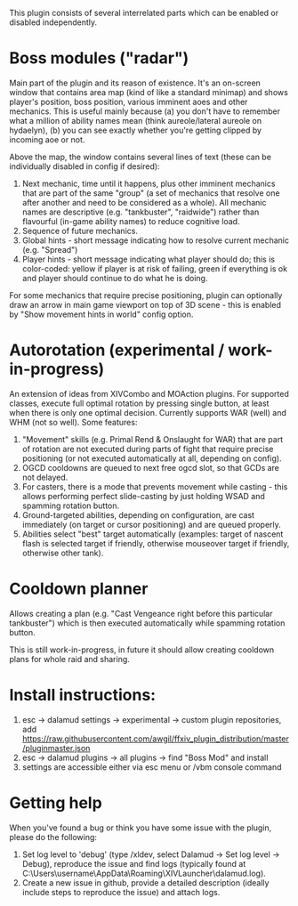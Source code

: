 This plugin consists of several interrelated parts which can be enabled or disabled independently.

# Boss modules ("radar")

Main part of the plugin and its reason of existence. It's an on-screen window that contains area map (kind of like a standard minimap)
and shows player's position, boss position, various imminent aoes and other mechanics.
This is useful mainly because (a) you don't have to remember what a million of ability names mean (think aureole/lateral aureole on hydaelyn),
(b) you can see exactly whether you're getting clipped by incoming aoe or not.

Above the map, the window contains several lines of text (these can be individually disabled in config if desired):
1. Next mechanic, time until it happens, plus other imminent mechanics that are part of the same "group" (a set of mechanics that resolve one after another and need to be considered as a whole).
All mechanic names are descriptive (e.g. "tankbuster", "raidwide") rather than flavourful (in-game ability names) to reduce cognitive load.
2. Sequence of future mechanics.
3. Global hints - short message indicating how to resolve current mechanic (e.g. "Spread")
4. Player hints - short message indicating what player should do; this is color-coded: yellow if player is at risk of failing, green if everything is ok and player should continue to do what he is doing.

For some mechanics that require precise positioning, plugin can optionally draw an arrow in main game viewport on top of 3D scene - this is enabled by "Show movement hints in world" config option.

# Autorotation (experimental / work-in-progress)

An extension of ideas from XIVCombo and MOAction plugins. For supported classes, execute full optimal rotation by pressing single button, at least when there is only one optimal decision.
Currently supports WAR (well) and WHM (not so well). Some features:
1. "Movement" skills (e.g. Primal Rend & Onslaught for WAR) that are part of rotation are not executed during parts of fight that require precise positioning
(or not executed automatically at all, depending on config).
2. OGCD cooldowns are queued to next free ogcd slot, so that GCDs are not delayed.
3. For casters, there is a mode that prevents movement while casting - this allows performing perfect slide-casting by just holding WSAD and spamming rotation button.
4. Ground-targeted abilities, depending on configuration, are cast immediately (on target or cursor positioning) and are queued properly.
5. Abilities select "best" target automatically (examples: target of nascent flash is selected target if friendly, otherwise mouseover target if friendly, otherwise other tank).

# Cooldown planner

Allows creating a plan (e.g. "Cast Vengeance right before this particular tankbuster") which is then executed automatically while spamming rotation button.

This is still work-in-progress, in future it should allow creating cooldown plans for whole raid and sharing.

# Install instructions:
1. esc -> dalamud settings -> experimental -> custom plugin repositories, add https://raw.githubusercontent.com/awgil/ffxiv_plugin_distribution/master/pluginmaster.json
2. esc -> dalamud plugins -> all plugins -> find "Boss Mod" and install
3. settings are accessible either via esc menu or /vbm console command

# Getting help

When you've found a bug or think you have some issue with the plugin, please do the following:
1. Set log level to 'debug' (type /xldev, select Dalamud -> Set log level -> Debug), reproduce the issue and find logs (typically found at C:\Users\username\AppData\Roaming\XIVLauncher\dalamud.log).
2. Create a new issue in github, provide a detailed description (ideally include steps to reproduce the issue) and attach logs.
